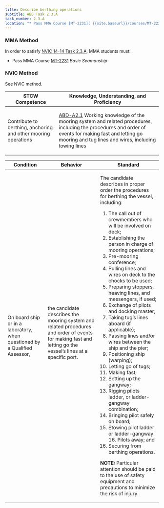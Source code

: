 ```yaml
---
title: Describe berthing operations
subtitle: ABD Task 2.3.A 
task_number: 2.3.A
location: "* Pass MMA Course [MT-2231]( {{site.baseurl}}/courses/MT-2231) *Basic Seamanship*" 
---
```



### MMA Method

In order to satisfy  [NVIC 14-14  Task  2.3.A]({{site.baseurl}}/assets/images/nvic-14-14.pdf), MMA students must:

* Pass MMA Course [MT-2231]( {{site.baseurl}}/courses/MT-2231) *Basic Seamanship*


### NVIC Method

<a onclick="togglevisibility('nvic_methods')" >See NVIC method.</a>

<div id='nvic_methods' class='hide'>

<table>
<thead>
<tr>
<th class='forty'> STCW Competence </th>
<th class='sixty'> Knowledge, Understanding, and Proficiency </th>
</tr>
</thead>




<tbody>
<tr><td markdown='1'>

Contribute to berthing, anchoring and other mooring operations

</td><td markdown='1'>

[ABD-A2.1](../../tables/25.html#ABD-A2.1) Working knowledge of the mooring system and related procedures, including the procedures and order of events for making fast and letting go mooring and tug lines and wires, including towing lines

</td></tr>


</tbody>
</table>


<table>
<thead>
<tr><th class='twenty'>  Condition </th><th class='twenty'> Behavior </th><th  class='sixty'>Standard </th></tr>
</thead>
<tbody >



<tr><td markdown='1'>

On board ship or in a laboratory, when questioned by a Qualified Assessor,

</td><td markdown='1'>

the candidate describes the mooring system and related procedures and order of events for making fast and letting go the vessel’s lines at a specific port.

<br>

<div class="tooltip">
<span class="tooltiptext">
</span>
</div>


</td><td markdown='1'>

The candidate describes in proper order the procedures for berthing the vessel, including:

1. The call out of crewmembers who will be involved on deck;
2. Establishing the person in charge of mooring operations;
3. Pre-mooring conference;
4. Pulling lines and wires on deck to the chocks to be used;
5. Preparing stoppers, heaving lines, and messengers, if used;
6. Exchange of pilots and docking master;
7. Taking tug’s lines aboard (if applicable);
8. Passing lines and/or wires between the ship and the pier;
9. Positioning ship (warping);
10. Letting go of tugs;
11. Making fast;
12. Setting up the gangway;
13. Rigging pilots ladder, or ladder-gangway combination;
14. Bringing pilot safely on board;
15. Stowing pilot ladder or ladder-gangway 16. Pilots away; and 
17. Securing from berthing operations. 

**NOTE:** Particular attention should be paid to the use of safety equipment and precautions to minimize the risk of injury. 

</td></tr>
</tbody>
</table>
</div>
